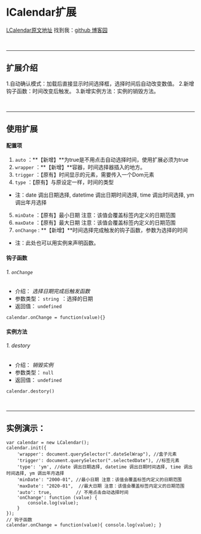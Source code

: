 # lCalendar扩展 
[LCalendar原文地址](https://github.com/xfhxbb/LCalendar)
找到我：[github ](https://github.com/chenyk2016)  [博客园 ](http://www.cnblogs.com/chenykblog/)

<br/>

---
## 扩展介绍
1.自动确认模式：加载后直接显示时间选择框，选择时间后自动改变数值。
2.新增钩子函数：时间改变后触发。
3.新增实例方法：实例的销毁方法。

<br/>

----
## 使用扩展
#### 配置项
1. `auto`     ：**【新增】**为true是不用点击自动选择时间，使用扩展必须为true
2. `wrapper`  ：**【新增】**容器，时间选择器插入的地方。
3. `trigger`  ：【原有】时间显示的元素，需要传入一个Dom元素
4. `type`     ：【原有】与原设定一样，时间的类型 

- 注：date 调出日期选择, datetime 调出日期时间选择, time 调出时间选择, ym 调出年月选择

5. `minDate`  ：【原有】最小日期 注意：该值会覆盖标签内定义的日期范围
6. `maxDate`  ：【原有】最大日期 注意：该值会覆盖标签内定义的日期范围
7. `onChange` : **【新增】**时间选择完成触发的钩子函数，参数为选择的时间

- 注：此处也可以用实例来声明函数。


#### 钩子函数
###### 1. `onChange`

- 介绍： *选择日期完成后触发函数*
- 参数类型： `string `：选择的日期
- 返回值： `undefined`

```node
calendar.onChange = function(value){}
```


#### 实例方法
###### 1. destory

- 介绍： *销毁实例*
- 参数类型： `null `
- 返回值： `undefined`

```node
calendar.destory()
```



<br/>

--------------------
## 实例演示：

```node
var calendar = new LCalendar();
calendar.init({
    'wrapper': document.querySelector(".dateSelWrap"), //盒子元素
    'trigger': document.querySelector(".selectedDate"), //标签元素
    'type': 'ym', //date 调出日期选择, datetime 调出日期时间选择, time 调出时间选择, ym 调出年月选择
    'minDate': "2000-01", //最小日期 注意：该值会覆盖标签内定义的日期范围
    'maxDate': "2020-01",  //最大日期 注意：该值会覆盖标签内定义的日期范围
    'auto': true,         // 不用点击自动选择时间
    'onChange': function (value) {
        console.log(value);
    }
});
// 钩子函数
calendar.onChange = function(value){ console.log(value); }
```